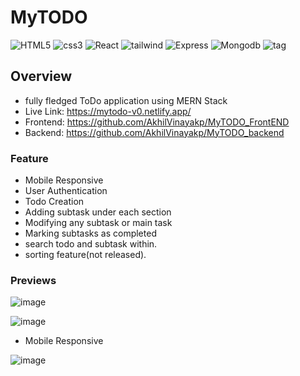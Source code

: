 # MyTODO 
![HTML5](https://img.shields.io/badge/HTML-5-red)
![css3](https://img.shields.io/badge/CSS-3-blue)
![React](https://img.shields.io/badge/react-js-blue)
![tailwind](https://img.shields.io/badge/Tailwind-css-brightgreen)
![Express](https://img.shields.io/badge/Express-js-orange)
![Mongodb](https://img.shields.io/badge/Mongo-DB-red)
![tag](https://img.shields.io/badge/tag-v.0.0.1-yellow)


## Overview
- fully fledged ToDo application using MERN Stack
- Live Link: https://mytodo-v0.netlify.app/
- Frontend: https://github.com/AkhilVinayakp/MyTODO_FrontEND
- Backend: https://github.com/AkhilVinayakp/MyTODO_backend


### Feature
- Mobile Responsive
- User Authentication
- Todo Creation
- Adding subtask under each section
- Modifying any subtask or main task
- Marking subtasks as completed
- search todo and subtask within.
- sorting feature(not released).

### Previews
![image](https://user-images.githubusercontent.com/46107438/205497474-50eb2e70-549f-405a-aa00-b71ab59d7ee3.png)

![image](https://user-images.githubusercontent.com/46107438/205497553-7af60956-f968-4b9f-aee8-5a2cbce857ad.png)

- Mobile Responsive

![image](https://user-images.githubusercontent.com/46107438/205497601-caf955c8-15c7-4206-9c47-14dc01607153.png)
